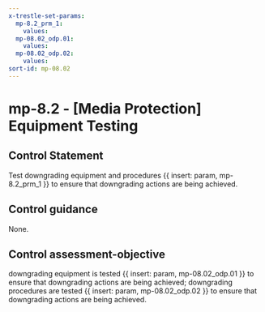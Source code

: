 ```yaml
---
x-trestle-set-params:
  mp-8.2_prm_1:
    values:
  mp-08.02_odp.01:
    values:
  mp-08.02_odp.02:
    values:
sort-id: mp-08.02
---
```


# mp-8.2 - \[Media Protection\] Equipment Testing

## Control Statement

Test downgrading equipment and procedures {{ insert: param, mp-8.2_prm_1 }} to ensure that downgrading actions are being achieved.

## Control guidance

None.

## Control assessment-objective

downgrading equipment is tested {{ insert: param, mp-08.02_odp.01 }} to ensure that downgrading actions are being achieved;
downgrading procedures are tested {{ insert: param, mp-08.02_odp.02 }} to ensure that downgrading actions are being achieved.
